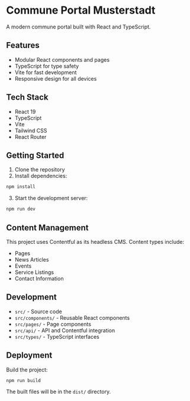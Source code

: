 # Commune Portal Musterstadt

A modern commune portal built with React and TypeScript.

## Features

- Modular React components and pages
- TypeScript for type safety
- Vite for fast development
- Responsive design for all devices

## Tech Stack

- React 19
- TypeScript
- Vite
- Tailwind CSS
- React Router

## Getting Started

1. Clone the repository
2. Install dependencies:
```bash
npm install
```

3. Start the development server:
```bash
npm run dev
```

## Content Management

This project uses Contentful as its headless CMS. Content types include:

- Pages
- News Articles
- Events
- Service Listings
- Contact Information

## Development

- `src/` - Source code
- `src/components/` - Reusable React components
- `src/pages/` - Page components
- `src/api/` - API and Contentful integration
- `src/types/` - TypeScript interfaces

## Deployment

Build the project:
```bash
npm run build
```

The built files will be in the `dist/` directory.
